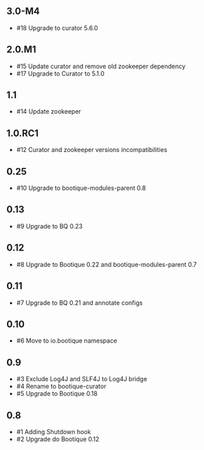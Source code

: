 ## 3.0-M4

* #18 Upgrade to curator 5.6.0

## 2.0.M1

* #15 Update curator and remove old zookeeper dependency
* #17 Upgrade to Curator to 5.1.0 

## 1.1

* #14 Update zookeeper 

## 1.0.RC1

* #12 Curator and zookeeper versions incompatibilities

## 0.25

* #10 Upgrade to bootique-modules-parent 0.8

## 0.13

* #9 Upgrade to BQ 0.23

## 0.12 

* #8 Upgrade to Bootique 0.22 and bootique-modules-parent 0.7

## 0.11

* #7 Upgrade to BQ 0.21 and annotate configs

## 0.10

* #6 Move to io.bootique namespace

## 0.9

* #3 Exclude Log4J and SLF4J to Log4J bridge
* #4 Rename to bootique-curator
* #5 Upgrade to Bootique 0.18

## 0.8

* #1 Adding Shutdown hook
* #2 Upgrade do Bootique 0.12



